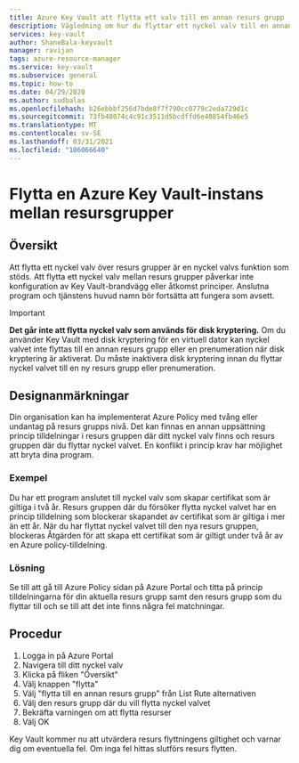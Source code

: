 ```yaml
---
title: Azure Key Vault att flytta ett valv till en annan resurs grupp | Microsoft Docs
description: Vägledning om hur du flyttar ett nyckel valv till en annan resurs grupp.
services: key-vault
author: ShaneBala-keyvault
manager: ravijan
tags: azure-resource-manager
ms.service: key-vault
ms.subservice: general
ms.topic: how-to
ms.date: 04/29/2020
ms.author: sudbalas
ms.openlocfilehash: b26ebbbf256d7bde8f7f790cc0779c2eda729d1c
ms.sourcegitcommit: 73fb48074c4c91c3511d5bcdffd6e40854fb46e5
ms.translationtype: MT
ms.contentlocale: sv-SE
ms.lasthandoff: 03/31/2021
ms.locfileid: "106066640"
---
```

# <a name="moving-an-azure-key-vault-across-resource-groups"></a>Flytta en Azure Key Vault-instans mellan resursgrupper

## <a name="overview"></a>Översikt

Att flytta ett nyckel valv över resurs grupper är en nyckel valvs funktion som stöds. Att flytta ett nyckel valv mellan resurs grupper påverkar inte konfiguration av Key Vault-brandvägg eller åtkomst principer. Anslutna program och tjänstens huvud namn bör fortsätta att fungera som avsett.

> [!IMPORTANT]
> **Det går inte att flytta nyckel valv som används för disk kryptering.**
> Om du använder Key Vault med disk kryptering för en virtuell dator kan nyckel valvet inte flyttas till en annan resurs grupp eller en prenumeration när disk kryptering är aktiverat. Du måste inaktivera disk kryptering innan du flyttar nyckel valvet till en ny resurs grupp eller prenumeration. 

## <a name="design-considerations"></a>Designanmärkningar

Din organisation kan ha implementerat Azure Policy med tvång eller undantag på resurs grupps nivå. Det kan finnas en annan uppsättning princip tilldelningar i resurs gruppen där ditt nyckel valv finns och resurs gruppen där du flyttar nyckel valvet. En konflikt i princip krav har möjlighet att bryta dina program.

### <a name="example"></a>Exempel

Du har ett program anslutet till nyckel valv som skapar certifikat som är giltiga i två år. Resurs gruppen där du försöker flytta nyckel valvet har en princip tilldelning som blockerar skapandet av certifikat som är giltiga i mer än ett år. När du har flyttat nyckel valvet till den nya resurs gruppen, blockeras Åtgärden för att skapa ett certifikat som är giltigt under två år av en Azure policy-tilldelning.

### <a name="solution"></a>Lösning

Se till att gå till Azure Policy sidan på Azure Portal och titta på princip tilldelningarna för din aktuella resurs grupp samt den resurs grupp som du flyttar till och se till att det inte finns några fel matchningar.

## <a name="procedure"></a>Procedur

1. Logga in på Azure Portal
2. Navigera till ditt nyckel valv
3. Klicka på fliken "Översikt"
4. Välj knappen "flytta"
5. Välj "flytta till en annan resurs grupp" från List Rute alternativen
6. Välj den resurs grupp där du vill flytta nyckel valvet
7. Bekräfta varningen om att flytta resurser
8. Välj OK

Key Vault kommer nu att utvärdera resurs flyttningens giltighet och varnar dig om eventuella fel. Om inga fel hittas slutförs resurs flytten. 
